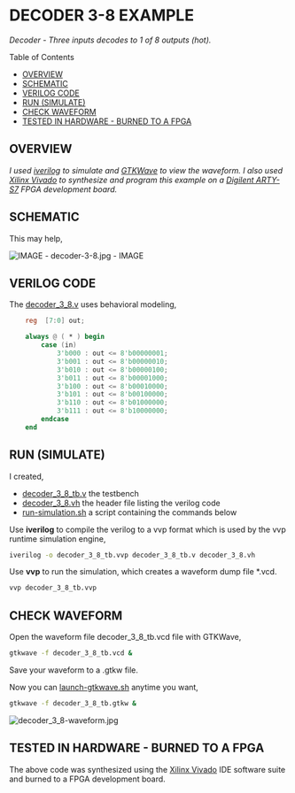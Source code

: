 # DECODER 3-8 EXAMPLE

_Decoder - Three inputs decodes to 1 of 8 outputs (hot)._

Table of Contents

* [OVERVIEW](https://github.com/JeffDeCola/my-verilog-examples/tree/master/combinational-logic/decoders-and-encoders/decoder_3_8#overview)
* [SCHEMATIC](https://github.com/JeffDeCola/my-verilog-examples/tree/master/combinational-logic/decoders-and-encoders/decoder_3_8#schematic)
* [VERILOG CODE](https://github.com/JeffDeCola/my-verilog-examples/tree/master/combinational-logic/decoders-and-encoders/decoder_3_8#verilog-code)
* [RUN (SIMULATE)](https://github.com/JeffDeCola/my-verilog-examples/tree/master/combinational-logic/decoders-and-encoders/decoder_3_8#run-simulate)
* [CHECK WAVEFORM](https://github.com/JeffDeCola/my-verilog-examples/tree/master/combinational-logic/decoders-and-encoders/decoder_3_8#check-waveform)
* [TESTED IN HARDWARE - BURNED TO A FPGA](https://github.com/JeffDeCola/my-verilog-examples/tree/master/combinational-logic/decoders-and-encoders/decoder_3_8#tested-in-hardware---burned-to-a-fpga)

## OVERVIEW

_I used
[iverilog](https://github.com/JeffDeCola/my-cheat-sheets/tree/master/hardware/tools/simulation/iverilog-cheat-sheet)
to simulate and
[GTKWave](https://github.com/JeffDeCola/my-cheat-sheets/tree/master/hardware/tools/simulation/gtkwave-cheat-sheet)
to view the waveform. I also used
[Xilinx Vivado](https://github.com/JeffDeCola/my-cheat-sheets/tree/master/hardware/tools/synthesis/xilinx-vivado-cheat-sheet)
to synthesize and program this example on a
[Digilent ARTY-S7](https://github.com/JeffDeCola/my-cheat-sheets/tree/master/hardware/development/fpga-development-boards/digilent-arty-s7-cheat-sheet)
FPGA development board._

## SCHEMATIC

This may help,

![IMAGE - decoder-3-8.jpg - IMAGE](../../../docs/pics/decoder-3-8.jpg)

## VERILOG CODE

The
[decoder_3_8.v](https://github.com/JeffDeCola/my-verilog-examples/blob/master/combinational-logic/decoders-and-encoders/decoder_3_8/decoder_3_8.v)
uses behavioral modeling,

```verilog
    reg  [7:0] out;

    always @ ( * ) begin
        case (in)
            3'b000 : out <= 8'b00000001;
            3'b001 : out <= 8'b00000010;
            3'b010 : out <= 8'b00000100;
            3'b011 : out <= 8'b00001000;
            3'b100 : out <= 8'b00010000;
            3'b101 : out <= 8'b00100000;
            3'b110 : out <= 8'b01000000;
            3'b111 : out <= 8'b10000000;
        endcase
    end
```

## RUN (SIMULATE)

I created,

* [decoder_3_8_tb.v](https://github.com/JeffDeCola/my-verilog-examples/blob/master/combinational-logic/decoders-and-encoders/decoder_3_8/decoder_3_8_tb.v)
the testbench
* [decoder_3_8.vh](https://github.com/JeffDeCola/my-verilog-examples/blob/master/combinational-logic/decoders-and-encoders/decoder_3_8/decoder_3_8.vh)
the header file listing the verilog code
* [run-simulation.sh](https://github.com/JeffDeCola/my-verilog-examples/blob/master/combinational-logic/decoders-and-encoders/decoder_3_8/run-simulation.sh)
a script containing the commands below

Use **iverilog** to compile the verilog to a vvp format
which is used by the vvp runtime simulation engine,

```bash
iverilog -o decoder_3_8_tb.vvp decoder_3_8_tb.v decoder_3_8.vh
```

Use **vvp** to run the simulation, which creates a waveform dump file *.vcd.

```bash
vvp decoder_3_8_tb.vvp
```

## CHECK WAVEFORM

Open the waveform file decoder_3_8_tb.vcd file with GTKWave,

```bash
gtkwave -f decoder_3_8_tb.vcd &
```

Save your waveform to a .gtkw file.

Now you can
[launch-gtkwave.sh](https://github.com/JeffDeCola/my-verilog-examples/blob/master/launch-GTKWave-script/launch-gtkwave.sh)
anytime you want,

```bash
gtkwave -f decoder_3_8_tb.gtkw &
```

![decoder_3_8-waveform.jpg](../../../docs/pics/decoder_3_8-waveform.jpg)

## TESTED IN HARDWARE - BURNED TO A FPGA

The above code was synthesized using the
[Xilinx Vivado](https://github.com/JeffDeCola/my-cheat-sheets/tree/master/hardware/tools/synthesis/xilinx-vivado-cheat-sheet)
IDE software suite and burned to a FPGA development board.
